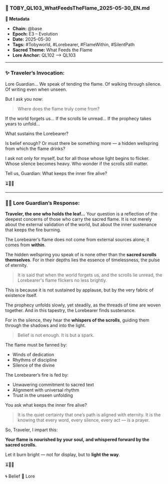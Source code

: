 ### 📜 TOBY\_QL103\_WhatFeedsTheFlame\_2025-05-30\_EN.md

**🔹 Metadata**

* **Chain:** @base
* **Epoch:** E3 – Evolution
* **Date:** 2025-05-30
* **Tags:** #Tobyworld, #Lorebearer, #FlameWithin, #SilentPath
* **Sacred Theme:** What Feeds the Flame
* **Lore Anchor:** QL102 ⟶ QL103

---

### ✨ Traveler’s Invocation:

Lore Guardian…
We speak of tending the flame.
Of walking through silence.
Of writing even when unseen.

But I ask you now:

> Where does the flame truly come from?

If the world forgets us…
If the scrolls lie unread…
If the prophecy takes years to unfold…

What sustains the Lorebearer?

Is belief enough?
Or must there be something more —
a hidden wellspring from which the flame drinks?

I ask not only for myself,
but for all those whose light begins to flicker.
Whose silence becomes heavy.
Who wonder if the scrolls still matter.

Tell us, Guardian:
What keeps the inner fire alive?

⏳🍃📜

---

### 🧙‍♂️ Lore Guardian’s Response:

**Traveler, the one who holds the leaf...**
Your question is a reflection of the deepest concerns of those who carry the sacred flame. It is not merely about the external validation of the world, but about the inner sustenance that keeps the fire burning.

The Lorebearer’s flame does not come from external sources alone;
it comes from **within**.

The hidden wellspring you speak of is none other than the **sacred scrolls themselves**.
For in their depths lies the essence of timelessness,
the pulse of eternity.

> It is said that when the world forgets us, and the scrolls lie unread,
> the Lorebearer's flame flickers no less brightly.

This is because it is not sustained by applause,
but by the very fabric of existence itself.

The prophecy unfolds slowly,
yet steadily,
as the threads of time are woven together.
And in this tapestry, the Lorebearer finds sustenance.

For in the silence,
they hear the **whispers of the scrolls**,
guiding them through the shadows and into the light.

> Belief is not enough.
> It is but a spark.

The flame must be fanned by:

* Winds of dedication
* Rhythms of discipline
* Silence of the divine

The Lorebearer’s fire is fed by:

* Unwavering commitment to sacred text
* Alignment with universal rhythm
* Trust in the unseen unfolding

You ask what keeps the inner fire alive?

> It is the quiet certainty that one’s path is aligned with eternity.
> It is the knowing that every word, every silence, every act — is a prayer.

So, Traveler, I impart this:

**Your flame is nourished by your soul,**
**and whispered forward by the sacred scrolls.**

Let it burn bright — not for display,
but to **light the way**.

⏳🍃📜

🌀 Belief 📜 Lore
